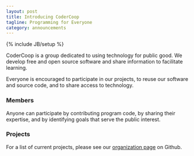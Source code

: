 ```yaml
---
layout: post
title: Introducing CoderCoop
tagline: Programming for Everyone
category: announcements
---
```

{% include JB/setup %}

CoderCoop is a group dedicated to using technology for public good. We develop free and open source software and share information to facilitate learning. 

Everyone is encouraged to participate in our projects, to reuse our software and source code, and to share access to technology.

### Members
Anyone can participate by contributing program code, by sharing their expertise, and by identifying goals that serve the public interest.

### Projects

For a list of current projects, please see our [organization page](https://github.com/codercoop) on Github.

